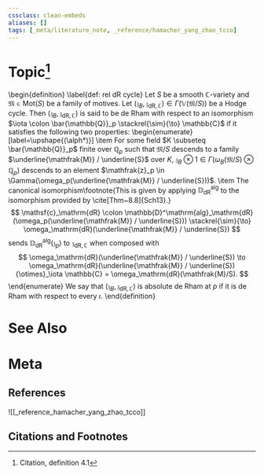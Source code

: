 ```yaml
---
cssclass: clean-embeds
aliases: []
tags: [_meta/literature_note, _reference/hamacher_yang_zhao_tcco]
---
```

# Topic[^1]
\begin{definition}
\label{def: rel dR cycle}
Let $S$ be a smooth $\mathbb{C}$-variety and $\mathfrak{M} \in \mathsf{Mot}(S)$ be a family of motives. Let $(\mathfrak{z}_B, \mathfrak{z}_{\mathrm{dR}, \mathbb{C}}) \in \Gamma(\mathbb{V}(\mathfrak{M}/S))$ be a Hodge cycle. Then $(\mathfrak{z}_B, \mathfrak{z}_{\mathrm{dR}, \mathbb{C}})$ is said to be de Rham with respect to an isomorphism $\iota \colon \bar{\mathbb{Q}}_p \stackrel{\sim}{\to} \mathbb{C}$ if it satisfies the following two properties: 
\begin{enumerate}[label=\upshape{(\alph*)}]
    \item For some field $K \subseteq \bar{\mathbb{Q}}_p$ finite over $\mathbb{Q}_p$ such that $\mathfrak{M}/S$ descends to a family $\underline{\mathfrak{M}} / \underline{S}$ over $K$, $\mathfrak{z}_B {\otimes} 1 \in \Gamma(\omega_B(\mathfrak{M}/S) {\otimes} \mathbb{Q}_p)$ descends to an element $\mathfrak{z}_p \in \Gamma(\omega_p(\underline{\mathfrak{M}} / \underline{S}))$.
    \item The canonical isomorphism\footnote{This is given by applying $\mathbb{D}^\mathrm{alg}_\mathrm{dR}$ to the isomorphism provided by \cite[Thm~8.8]{Sch13}.}
    $$ \mathsf{c}_\mathrm{dR} \colon \mathbb{D}^\mathrm{alg}_\mathrm{dR}(\omega_p(\underline{\mathfrak{M}} / \underline{S})) \stackrel{\sim}{\to} \omega_\mathrm{dR}(\underline{\mathfrak{M}} / \underline{S})  $$
    sends $\mathbb{D}^\mathrm{alg}_\mathrm{dR}(\mathfrak{z}_p)$ to $\mathfrak{z}_{\mathrm{dR}, \mathbb{C}}$ when composed with 
    $$ \omega_\mathrm{dR}(\underline{\mathfrak{M}} / \underline{S}) \to \omega_\mathrm{dR}(\underline{\mathfrak{M}} / \underline{S}) {\otimes}_\iota \mathbb{C} = \omega_\mathrm{dR}(\mathfrak{M}/S). $$
\end{enumerate}
We say that $(\mathfrak{z}_B, \mathfrak{z}_{\mathrm{dR}, \mathbb{C}})$ is absolute de Rham at $p$ if it is de Rham with respect to every $\iota$. 
\end{definition}

# See Also

# Meta
## References
![[_reference_hamacher_yang_zhao_tcco]]


## Citations and Footnotes
[^1]: Citation, definition 4.1